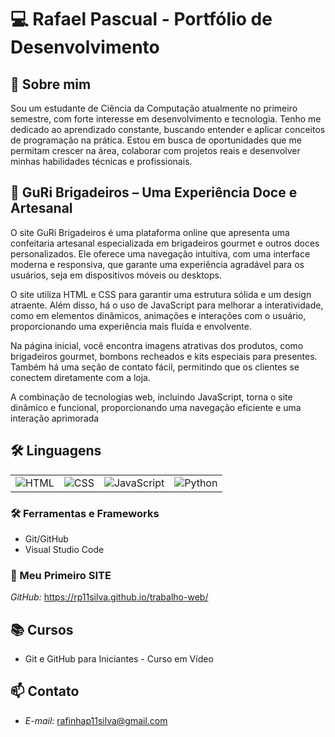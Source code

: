 # 💻 Rafael Pascual - Portfólio de Desenvolvimento

## 📝 Sobre mim
Sou um estudante de Ciência da Computação atualmente no primeiro semestre, com forte interesse em desenvolvimento e tecnologia. Tenho me dedicado ao aprendizado constante, buscando entender e aplicar conceitos de programação na prática. Estou em busca de oportunidades que me permitam crescer na área, colaborar com projetos reais e desenvolver minhas habilidades técnicas e profissionais. 

## 🍬 GuRi Brigadeiros – Uma Experiência Doce e Artesanal
O site GuRi Brigadeiros é uma plataforma online que apresenta uma confeitaria artesanal especializada em brigadeiros gourmet e outros doces personalizados. Ele oferece uma navegação intuitiva, com uma interface moderna e responsiva, que garante uma experiência agradável para os usuários, seja em dispositivos móveis ou desktops.

O site utiliza HTML e CSS para garantir uma estrutura sólida e um design atraente. Além disso, há o uso de JavaScript para melhorar a interatividade, como em elementos dinâmicos, animações e interações com o usuário, proporcionando uma experiência mais fluída e envolvente.

Na página inicial, você encontra imagens atrativas dos produtos, como brigadeiros gourmet, bombons recheados e kits especiais para presentes. Também há uma seção de contato fácil, permitindo que os clientes se conectem diretamente com a loja.

A combinação de tecnologias web, incluindo JavaScript, torna o site dinâmico e funcional, proporcionando uma navegação eficiente e uma interação aprimorada

## 🛠️ Linguagens

| | | | |
|---|---|---|---|
| ![HTML](https://img.shields.io/badge/HTML5-E34F26?style=for-the-badge&logo=html5&logoColor=white) | ![CSS](https://img.shields.io/badge/CSS3-1572B6?style=for-the-badge&logo=css3&logoColor=white) | ![JavaScript](https://img.shields.io/badge/JavaScript-F7DF1E?style=for-the-badge&logo=javascript&logoColor=black) | ![Python](https://img.shields.io/badge/Python-3776AB?style=for-the-badge&logo=python&logoColor=white) |











### 🛠️ Ferramentas e Frameworks
- Git/GitHub
- Visual Studio Code


### 📱 Meu Primeiro SITE
*GitHub:* https://rp11silva.github.io/trabalho-web/


## 📚 Cursos 
- Git e GitHub para Iniciantes - Curso em Vídeo


## 📫 Contato
- *E-mail:* rafinhap11silva@gmail.com

